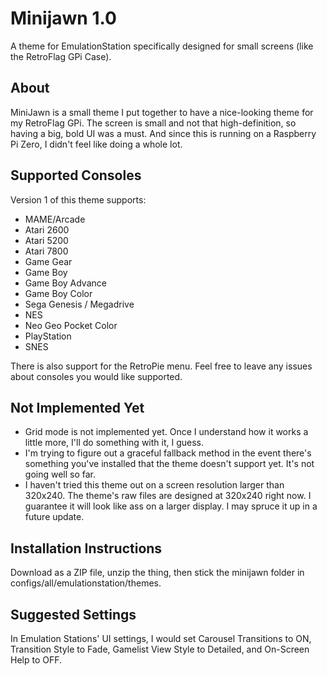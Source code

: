# Minijawn 1.0
A theme for EmulationStation specifically designed for small screens (like the RetroFlag GPi Case). 

## About
MiniJawn is a small theme I put together to have a nice-looking theme for my RetroFlag GPi. The screen is small and not that high-definition, so having a big, bold UI was a must. And since this is running on a Raspberry Pi Zero, I didn't feel like doing a whole lot.

## Supported Consoles
Version 1 of this theme supports:
- MAME/Arcade
- Atari 2600
- Atari 5200
- Atari 7800
- Game Gear
- Game Boy
- Game Boy Advance
- Game Boy Color
- Sega Genesis / Megadrive
- NES
- Neo Geo Pocket Color
- PlayStation
- SNES

There is also support for the RetroPie menu. Feel free to leave any issues about consoles you would like supported.

## Not Implemented Yet
- Grid mode is not implemented yet. Once I understand how it works a little more, I'll do something with it, I guess.
- I'm trying to figure out a graceful fallback method in the event there's something you've installed that the theme doesn't support yet. It's not going well so far.
- I haven't tried this theme out on a screen resolution larger than 320x240. The theme's raw files are designed at 320x240 right now. I guarantee it will look like ass on a larger display. I may spruce it up in a future update.

## Installation Instructions
Download as a ZIP file, unzip the thing, then stick the minijawn folder in configs/all/emulationstation/themes.

## Suggested Settings
In Emulation Stations' UI settings, I would set Carousel Transitions to ON, Transition Style to Fade, Gamelist View Style to Detailed, and On-Screen Help to OFF.

